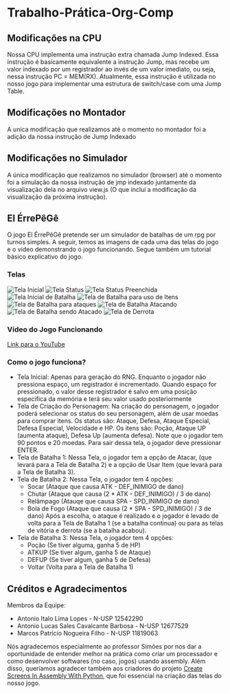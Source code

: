 # Trabalho-Prática-Org-Comp
## Modificações na CPU
  Nossa CPU implementa uma instrução extra chamada Jump Indexed. Essa instrução é basicamente equivalente a instrução Jump, mas recebe um valor indexado por um registrador ao invés de um valor imediato, ou seja, nessa instrução PC = MEM(RX). Atualmente, essa instrução é utilizada no nosso jogo para implementar uma estrutura de switch/case com uma Jump Table.

## Modificações no Montador
  A unica modificação que realizamos até o momento no montador foi a adição da nossa instrução de Jump Indexado

## Modificações no Simulador
  A única modificação que realizamos no simulador (browser) até o momento foi a simulação da nossa instrução de jmp indexado juntamente da visualização dela no arquivo view.js (O que inclui a modificação da visualização da próxima instrução). 

## El ÉrrePêGê
  O jogo El ÉrrePêGê pretende ser um simulador de batalhas de um rpg por turnos simples. A seguir, temos as imagens de cada uma das telas do jogo e o vídeo demonstrando o jogo funcionando. Segue também um tutorial básico explicativo do jogo.

### Telas
![Tela Inicial](Imagens/comeco.jpeg)
![Tela Status](Imagens/status.jpeg)
![Tela Status Preenchida](Imagens/status_fim.jpeg)
![Tela Inicial de Batalha](Imagens/batalha.jpeg)
![Tela de Batalha para uso de Itens](Imagens/itens.jpeg)
![Tela de Batalha para ataques](Imagens/ataques.jpeg)
![Tela de Batalha Atacando](Imagens/atacando.jpeg)
![Tela de Batalha sendo Atacado](Imagens/atacado.jpeg)
![Tela de Derrota](Imagens/perdeu.jpeg)
### Vídeo do Jogo Funcionando
[Link para o YouTube](https://www.youtube.com/watch?v=ndglzhwaIls)

### Como o jogo funciona?
  - Tela Inicial: Apenas para geração do RNG. Enquanto o jogador não pressiona espaço, um registrador é incrementado. Quando espaço for pressionado, o valor desse registrador é salvo em uma posição específica da memória e terá seu valor usado posteriormente
  - Tela de Criação do Personagem: Na criação do personagem, o jogador poderá selecionar os status do seu personagem, além de usar moedas para comprar itens. Os status são: Ataque, Defesa, Ataque Especial, Defesa Especial, Velocidade e HP. Os itens são: Poção, Ataque UP (aumenta ataque), Defesa Up (aumenta defesa). Note que o jogador tem 90 pontos e 20 moedas. Para sair dessa tela, o jogador deve pressionar ENTER.
  - Tela de Batalha 1: Nessa Tela, o jogador tem a opção de Atacar, (que levará para a Tela de Batalha 2) e a opção de Usar Item (que levará para a Tela de Batalha 3).
  - Tela de Batalha 2: Nessa Tela, o jogador tem 4 opções:
    - Socar  (Ataque que causa ATK - DEF_INIMIGO de dano)
    - Chutar (Ataque que causa (2 * ATK - DEF_INIMIGO) / 3 de dano)
    - Relâmpago (Atauqe que causa SPA - SPD_INIMIGO de dano)
    - Bola de Fogo (Ataque que causa (2 * SPA - SPD_INIMIGO) / 3 de dano)
    Após a escolha, o ataque é realizado e o jogador é levado de volta para a Tela de Batalha 1 (se a batalha continua) ou para as telas de vitória e derrota (se a batalha acabou).
  - Tela de Batalha 3: Nessa Tela, o jogador tem 4 opções:
    - Poção (Se tiver alguma, ganha 5 de HP)
    - ATKUP (Se tiver algum, ganha 5 de Ataque)
    - DEFUP (Se tiver algum, ganha 5 de Defesa)
    - Voltar (Volta para a Tela de Batalha 1)

## Créditos e Agradecimentos
Membros da Equipe:
- Antonio Italo Lima Lopes - N-USP 12542290
- Antonio Lucas Sales Cavalcante Barbosa - N-USP 12677529
- Marcos Patrício Nogueira Filho - N-USP 11819063

Nós agradecemos especialmente ao professor Simões por nos dar a oportunidade de entender melhor na prática como criar um processador e como desenvolver softwares (no caso, jogos) usando assembly. Além disso, queríamos agradecer também aos criadores do projeto [Create Screens In Assembly With Python](https://github.com/GustavoSelhorstMarconi/Create-Screens-in-Assembly-with-python), que foi essencial na criação das telas do nosso jogo.
